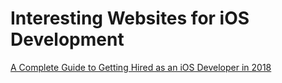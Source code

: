 # Interesting Websites for iOS Development

[A Complete Guide to Getting Hired as an iOS Developer in 2018](https://blog.usejournal.com/a-complete-guide-to-getting-hired-as-an-ios-developer-in-2018-d7dcf50dc25)
